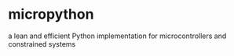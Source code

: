 # micropython
a lean and efficient Python implementation for microcontrollers and constrained systems
